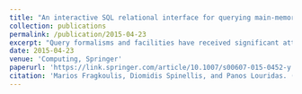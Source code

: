 ```yaml
---
title: "An interactive SQL relational interface for querying main-memory data structures"
collection: publications
permalink: /publication/2015-04-23
excerpt: "Query formalisms and facilities have received significant attention in the past decades resulting in the development of query languages with varying characteristics; many of them resemble sql. Query facilities typically ship as part of database management systems or, sometimes, bundled with programming languages. For applications written in imperative programming languages, database management systems impose an expensive model transformation. In-memory data structures can represent sophisticated relationships in a manner that is efficient in terms of storage and processing overhead, but most general purpose programming languages lack an interpreter and/or an expressive query language for manipulating interactive queries. Issuing interactive ad-hoc queries on program data structures is tough. This work presents a method and an implementation for representing an application’s arbitrary imperative programming data model as a queryable relational one. The Pico COllections Query Library (pico ql) uses a domain specific language to define a relational representation of application data structures and an sql interface implementation. Queries are issued interactively and are type safe. We demonstrate our relational representation for objects and the library’s usefulness on three large c++ projects. pico ql enhances query expressiveness and boosts productivity compared to querying via traditional programming constructs."
date: 2015-04-23
venue: 'Computing, Springer'
paperurl: 'https://link.springer.com/article/10.1007/s00607-015-0452-y'
citation: 'Marios Fragkoulis, Diomidis Spinellis, and Panos Louridas. (2015). &quot;An interactive SQL relational interface for querying main-memory data structures.&quot; Computing. 97(12). pages 1141-1164. Springer Vienna.'
---
```


